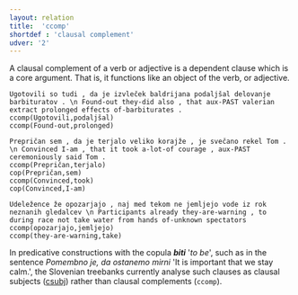 ```yaml
---
layout: relation
title:  'ccomp'
shortdef : 'clausal complement'
udver: '2'
---
```


A clausal complement of a verb or adjective is a dependent clause which is a core argument. That is, it functions like an object of the verb, or adjective. 

~~~ sdparse
Ugotovili so tudi , da je izvleček baldrijana podaljšal delovanje barbituratov . \n Found-out they-did also , that aux-PAST valerian extract prolonged effects of-barbiturates .
ccomp(Ugotovili,podaljšal)
ccomp(Found-out,prolonged)
~~~
~~~ sdparse
Prepričan sem , da je terjalo veliko korajže , je svečano rekel Tom . \n Convinced I-am , that it took a-lot-of courage , aux-PAST ceremoniously said Tom . 
ccomp(Prepričan,terjalo)
cop(Prepričan,sem)
ccomp(Convinced,took)
cop(Convinced,I-am)
~~~
~~~ sdparse
Udeležence že opozarjajo , naj med tekom ne jemljejo vode iz rok neznanih gledalcev \n Participants already they-are-warning , to during race not take water from hands of-unknown spectators
ccomp(opozarjajo,jemljejo)
ccomp(they-are-warning,take)
~~~

In predicative constructions with the copula **_biti_** '_to be_', such as in the sentence _Pomembno je, da ostanemo mirni_ 'It is important that we stay calm.', the Slovenian treebanks currently analyse such clauses as clausal subjects ([csubj]()) rather than clausal complements (`ccomp`).
<!-- Interlanguage links updated Út 9. května 2023, 20:04:04 CEST -->
